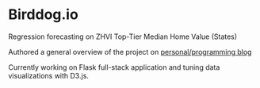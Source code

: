 # Birddog.io
Regression forecasting on ZHVI Top-Tier Median Home Value (States)

Authored a general overview of the project on [personal/programming blog](https://davidcgong.com/blog/zillow-regression)

Currently working on Flask full-stack application and tuning data visualizations with D3.js.
